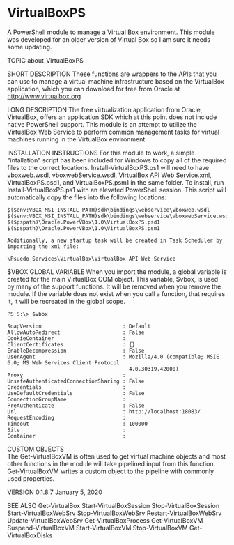 # VirtualBoxPS
A PowerShell module to manage a Virtual Box environment. This module was developed for an older version of Virtual Box
so I am sure it needs some updating.

TOPIC
    about_VirtualBoxPS

SHORT DESCRIPTION
    These functions are wrappers to the APIs that you can use to manage a virtual machine 
	infrastructure based on the VirtualBox application, which you can download for free from 
	Oracle at http://www.virtualbox.org

LONG DESCRIPTION
    The free virtualization application from Oracle, VirtualBox, offers an application SDK which
    at this point does not include native PowerShell support. This module is an attempt to utilize
    the VirtualBox Web Service to perform common management tasks for virtual machines running
    in the VirtualBox environment.
	
INSTALLATION INSTRUCTIONS
	For this module to work, a simple "intallation" script has been included for Windows to copy 
	all of the required files to the correct locations. Install-VirtualBoxPS.ps1 will need to have 
	vboxweb.wsdl, vboxwebService.wsdl, VirtualBox API Web Service.xml, VirtualBoxPS.psd1, and
	VirtualBoxPS.psm1 in the same folder. To install, run Install-VirtualBoxPS.ps1 with an
	elevated PowerShell session. This script will automatically copy the files into the following
	locations:
	
	$($env:VBOX_MSI_INSTALL_PATH)sdk\bindings\webservice\vboxweb.wsdl
	$($env:VBOX_MSI_INSTALL_PATH)sdk\bindings\webservice\vboxwebService.wsdl
	$($pspath)\Oracle.PowerVBox\1.0\VirtualBoxPS.psd1
	$($pspath)\Oracle.PowerVBox\1.0\VirtualBoxPS.psm1
	
	Additionally, a new startup task will be created in Task Scheduler by importing the xml file:
	
	\Psuedo Services\VirtualBox\VirtualBox API Web Service
    
$VBOX GLOBAL VARIABLE
    When you import the module, a global variable is created for the main VirtualBox COM object. 
    This variable, $vbox, is used by many of the support functions. It will be removed when you
    remove the module. If the variable does not exist when you call a function, that requires it,
    it will be recreated in the global scope.
    
    PS S:\> $vbox

	SoapVersion                          : Default
	AllowAutoRedirect                    : False
	CookieContainer                      :
	ClientCertificates                   : {}
	EnableDecompression                  : False
	UserAgent                            : Mozilla/4.0 (compatible; MSIE 6.0; MS Web Services Client Protocol
										   4.0.30319.42000)
	Proxy                                :
	UnsafeAuthenticatedConnectionSharing : False
	Credentials                          :
	UseDefaultCredentials                : False
	ConnectionGroupName                  :
	PreAuthenticate                      : False
	Url                                  : http://localhost:18083/
	RequestEncoding                      :
	Timeout                              : 100000
	Site                                 :
	Container                            :
    
CUSTOM OBJECTS  
    The Get-VirtualBoxVM is often used to get virtual machine objects and most other functions in 
    the module will take pipelined input from this function. Get-VirtualBoxVM writes a custom 
    object to the pipeline with commonly used properties.
    
VERSION
    0.1.8.7
    January 5, 2020
    
SEE ALSO
    Get-VirtualBox
	Start-VirtualBoxSession
	Stop-VirtualBoxSession
	Start-VirtualBoxWebSrv
	Stop-VirtualBoxWebSrv
	Restart-VirtualBoxWebSrv
	Update-VirtualBoxWebSrv
    Get-VirtualBoxProcess
    Get-VirtualBoxVM
    Suspend-VirtualBoxVM
    Start-VirtualBoxVM
    Stop-VirtualBoxVM
    Get-VirtualBoxDisks
